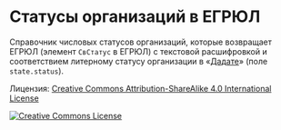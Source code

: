 # Статусы организаций в ЕГРЮЛ

Справочник числовых статусов организаций, которые возвращает ЕГРЮЛ (элемент `СвСтатус` в ЕГРЮЛ) с текстовой расшифровкой и соответствием литерному статусу организации в «[Дадате](https://dadata.ru/api/find-party/)» (поле `state.status`).

<p>Лицензия: <a rel="license" href="http://creativecommons.org/licenses/by-sa/4.0/">Creative Commons Attribution-ShareAlike 4.0 International License</a></p>

<p><a rel="license" href="http://creativecommons.org/licenses/by-sa/4.0/"><img alt="Creative Commons License" style="border-width:0" src="https://i.creativecommons.org/l/by-sa/4.0/88x31.png" /></a></p>
